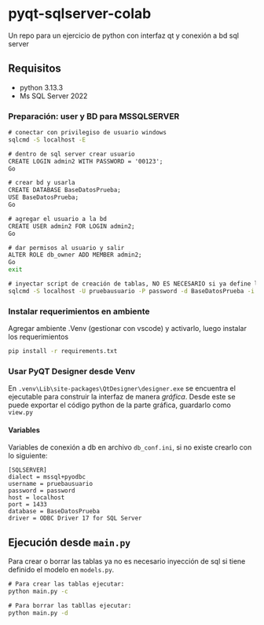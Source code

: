 # pyqt-sqlserver-colab
Un repo para un ejercicio de python con interfaz qt y conexión a bd sql server

## Requisitos
- python 3.13.3
- Ms SQL Server 2022

### Preparación: user y BD para MSSQLSERVER

```cmd
# conectar con privilegiso de usuario windows
sqlcmd -S localhost -E

# dentro de sql server crear usuario
CREATE LOGIN admin2 WITH PASSWORD = '00123';
Go

# crear bd y usarla
CREATE DATABASE BaseDatosPrueba;
USE BaseDatosPrueba;
Go

# agregar el usuario a la bd
CREATE USER admin2 FOR LOGIN admin2;
Go

# dar permisos al usuario y salir
ALTER ROLE db_owner ADD MEMBER admin2;
Go
exit

# inyectar script de creación de tablas, NO ES NECESARIO si ya define los modelos desde `models/models.py`
sqlcmd -S localhost -U pruebausuario -P password -d BaseDatosPrueba -i creacion_tablas_migration_up.sql
```

### Instalar requerimientos en ambiente
Agregar ambiente .Venv (gestionar con vscode) y activarlo, luego instalar los requerimientos
```cmd
pip install -r requirements.txt
```

### Usar PyQT Designer desde Venv
En `.venv\Lib\site-packages\QtDesigner\designer.exe` se encuentra el ejecutable para construir la interfaz de manera _gráfica_.
Desde este se puede exportar el código python de la parte gráfica, guardarlo como `view.py`

#### Variables
Variables de conexión a db en archivo `db_conf.ini`, si no existe crearlo con lo siguiente:
```
[SQLSERVER]
dialect = mssql+pyodbc
username = pruebausuario
password = password
host = localhost
port = 1433
database = BaseDatosPrueba
driver = ODBC Driver 17 for SQL Server
```

## Ejecución desde `main.py`
Para crear o borrar las tablas ya no es necesario inyección de sql si tiene definido el modelo en `models.py`.

```cmd
# Para crear las tablas ejecutar:
python main.py -c

# Para borrar las tabllas ejecutar:
python main.py -d
```


